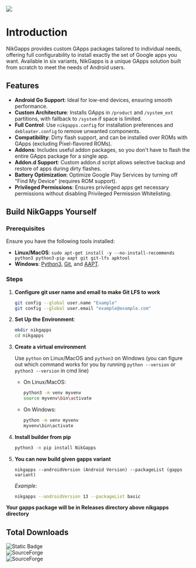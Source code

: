 ![](https://raw.githubusercontent.com/nikgapps/nikgapps.github.io/master/images/nikgapps-logo.webp)

# Introduction

NikGapps provides custom GApps packages tailored to individual needs, offering full configurability to install exactly the set of Google apps you want. Available in six variants, NikGapps is a unique GApps solution built from scratch to meet the needs of Android users.

## Features

- **Android Go Support**: Ideal for low-end devices, ensuring smooth performance.
- **Custom Architecture**: Installs GApps in `/product` and `/system_ext` partitions, with fallback to `/system` if space is limited.
- **Full Control**: Use `nikgapps.config` for installation preferences and `debloater.config` to remove unwanted components.
- **Compatibility**: Dirty flash support, and can be installed over ROMs with GApps (excluding Pixel-flavored ROMs).
- **Addons**: Includes useful addon packages, so you don't have to flash the entire GApps package for a single app.
- **Addon.d Support**: Custom addon.d script allows selective backup and restore of apps during dirty flashes.
- **Battery Optimization**: Optimize Google Play Services by turning off "Find My Device" (requires ROM support).
- **Privileged Permissions**: Ensures privileged apps get necessary permissions without disabling Privileged Permission Whitelisting.

## Build NikGapps Yourself

### Prerequisites

Ensure you have the following tools installed:

- **Linux/MacOS**: `sudo apt-get install -y --no-install-recommends python3 python3-pip aapt git git-lfs apktool`
- **Windows**: [Python3](https://www.python.org/), [Git](https://git-scm.com/), and [AAPT](https://packages.debian.org/buster/aapt).

### Steps

1. **Configure git user name and email to make Git LFS to work**
   ```bash
   git config --global user.name "Example"
   git config --global user.email "example@example.com"

2. **Set Up the Environment**:
   ```bash
   mkdir nikgapps
   cd nikgapps

3. **Create a virtual environment**

   Use ```python``` on Linux/MacOS and ```python3``` on Windows (you can figure out which command works for you by running ```python --version``` or ```python3 --version``` in cmd line)
   
   - On Linux/MacOS:  
      ```bash  
      python3 -m venv myvenv
      source myvenv\bin\activate
      
   - On Windows:
     ```bash  
     python -m venv myvenv
     myvenv\bin\activate

5. **Install builder from pip** 
   ```bash
   python3 -m pip install NikGapps
   
6. **You can now build given gapps variant**
   
   ```nikgapps --androidVersion (Android Version) --packageList (gapps variant)```
   
   *Example:*
   ```bash
   nikgapps --androidVersion 13 --packageList basic

**Your gapps package will be in Releases directory above nikgapps directory**

## Total Downloads  
<!-- 7312415 from 2019-07-22 to 2024-07-18 -->
<!-- 7653966 from 2019-07-22 to 2024-10-02 -->
![Static Badge](https://img.shields.io/badge/7.7M-red?label=Before%202nd%20Oct%202024&color=green)  
<img alt="SourceForge" src="https://img.shields.io/sourceforge/dt/nikgapps?label=After%202nd%20Oct%202024&color=red">   
<img alt="SourceForge" src="https://img.shields.io/sourceforge/dd/nikgapps?label=Downloads%20Per%20Day&color=blue">

<!--
sudo apt install binfmt-support qemu qemu-user-static

to run arm executable on arm64 devices
>
